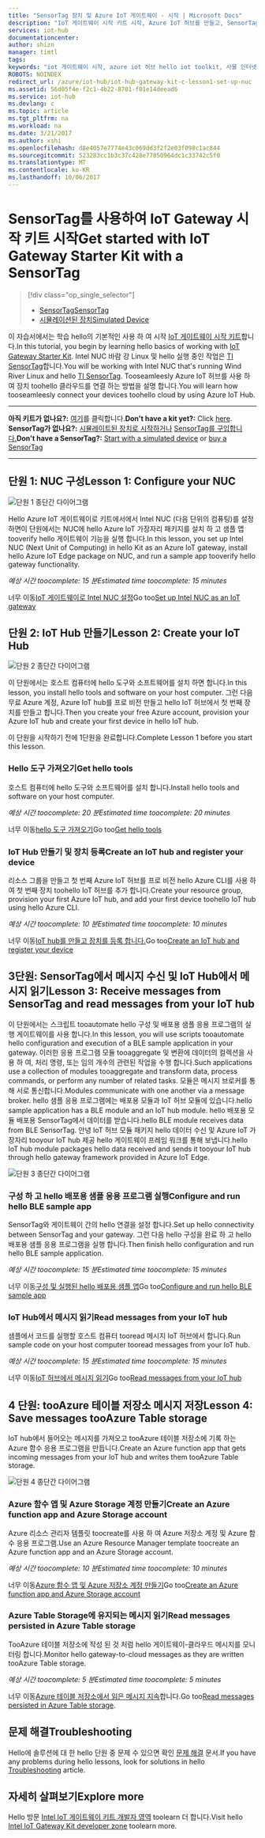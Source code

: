 ```yaml
---
title: "SensorTag 장치 및 Azure IoT 게이트웨이 - 시작 | Microsoft Docs"
description: "IoT 게이트웨이 시작 키트 시작, Azure IoT 허브를 만들고, SensorTag 및 게이트웨이 toohello IoT 허브 연결"
services: iot-hub
documentationcenter: 
author: shizn
manager: timtl
tags: 
keywords: "iot 게이트웨이 시작, azure iot 허브 hello iot toolkit, 사물 인터넷"
ROBOTS: NOINDEX
redirect_url: /azure/iot-hub/iot-hub-gateway-kit-c-lesson1-set-up-nuc
ms.assetid: 56d05f4e-f2c1-4b22-8701-f01e14deead6
ms.service: iot-hub
ms.devlang: c
ms.topic: article
ms.tgt_pltfrm: na
ms.workload: na
ms.date: 3/21/2017
ms.author: xshi
ms.openlocfilehash: d8e4057e7774e43c069dd3f2f2e03f098c1ac844
ms.sourcegitcommit: 523283cc1b3c37c428e77850964dc1c33742c5f0
ms.translationtype: MT
ms.contentlocale: ko-KR
ms.lasthandoff: 10/06/2017
---
```

# <a name="get-started-with-iot-gateway-starter-kit-with-a-sensortag"></a><span data-ttu-id="08894-104">SensorTag를 사용하여 IoT Gateway 시작 키트 시작</span><span class="sxs-lookup"><span data-stu-id="08894-104">Get started with IoT Gateway Starter Kit with a SensorTag</span></span>

> [!div class="op_single_selector"]
> * [<span data-ttu-id="08894-105">SensorTag</span><span class="sxs-lookup"><span data-stu-id="08894-105">SensorTag</span></span>](iot-hub-gateway-kit-c-get-started.md)
> * [<span data-ttu-id="08894-106">시뮬레이션된 장치</span><span class="sxs-lookup"><span data-stu-id="08894-106">Simulated Device</span></span>](iot-hub-gateway-kit-c-sim-get-started.md)

<span data-ttu-id="08894-107">이 자습서에서는 학습 hello의 기본적인 사용 하 여 시작 [IoT 게이트웨이 시작 키트](https://aka.ms/gateway-kit)합니다.</span><span class="sxs-lookup"><span data-stu-id="08894-107">In this tutorial, you begin by learning hello basics of working with [IoT Gateway Starter Kit](https://aka.ms/gateway-kit).</span></span> <span data-ttu-id="08894-108">Intel NUC 바람 강 Linux 및 hello 실행 중인 작업은 [TI SensorTag](http://www.ti.com/ww/en/wireless_connectivity/sensortag2015/index.html#main)합니다.</span><span class="sxs-lookup"><span data-stu-id="08894-108">You will be working with Intel NUC that's running Wind River Linux and hello [TI SensorTag](http://www.ti.com/ww/en/wireless_connectivity/sensortag2015/index.html#main).</span></span> <span data-ttu-id="08894-109">Tooseamleesly Azure IoT 허브를 사용 하 여 장치 toohello 클라우드를 연결 하는 방법을 설명 합니다.</span><span class="sxs-lookup"><span data-stu-id="08894-109">You will learn how tooseamleesly connect your devices toohello cloud by using Azure IoT Hub.</span></span>

***
<span data-ttu-id="08894-110">**아직 키트가 없나요?:** [여기](https://aka.ms/gateway-kit)를 클릭합니다.</span><span class="sxs-lookup"><span data-stu-id="08894-110">**Don't have a kit yet?:** Click [here](https://aka.ms/gateway-kit).</span></span> <span data-ttu-id="08894-111">**SensorTag가 없나요?:** [시뮬레이트된 장치로 시작하거나](iot-hub-gateway-kit-c-sim-get-started.md) [SensorTag를 구입합니다.](http://www.ti.com/ww/en/wireless_connectivity/sensortag2015/?INTC=SensorTag&HQS=sensortag)</span><span class="sxs-lookup"><span data-stu-id="08894-111">**Don't have a SensorTag?:** [Start with a simulated device](iot-hub-gateway-kit-c-sim-get-started.md) or [buy a SensorTag](http://www.ti.com/ww/en/wireless_connectivity/sensortag2015/?INTC=SensorTag&HQS=sensortag)</span></span>
***

## <a name="lesson-1-configure-your-nuc"></a><span data-ttu-id="08894-112">단원 1: NUC 구성</span><span class="sxs-lookup"><span data-stu-id="08894-112">Lesson 1: Configure your NUC</span></span>
![단원 1 종단간 다이어그램](media/iot-hub-gateway-kit-lessons/e2e-lesson1.png)

<span data-ttu-id="08894-114">Hello Azure IoT 게이트웨이로 키트에서에서 Intel NUC (다음 단위의 컴퓨팅)를 설정 하면이 단원에서는 NUC에 hello Azure IoT 가장자리 패키지를 설치 하 고 샘플 앱 tooverify hello 게이트웨이 기능을 실행 합니다.</span><span class="sxs-lookup"><span data-stu-id="08894-114">In this lesson, you set up Intel NUC (Next Unit of Computing) in hello Kit as an Azure IoT gateway, install hello Azure IoT Edge package on NUC, and run a sample app tooverify hello gateway functionality.</span></span>

<span data-ttu-id="08894-115">*예상 시간 toocomplete: 15 분*</span><span class="sxs-lookup"><span data-stu-id="08894-115">*Estimated time toocomplete: 15 minutes*</span></span>

<span data-ttu-id="08894-116">너무 이동[IoT 게이트웨이로 Intel NUC 설정](iot-hub-gateway-kit-c-lesson1-set-up-nuc.md)</span><span class="sxs-lookup"><span data-stu-id="08894-116">Go too[Set up Intel NUC as an IoT gateway](iot-hub-gateway-kit-c-lesson1-set-up-nuc.md)</span></span>

## <a name="lesson-2-create-your-iot-hub"></a><span data-ttu-id="08894-117">단원 2: IoT Hub 만들기</span><span class="sxs-lookup"><span data-stu-id="08894-117">Lesson 2: Create your IoT Hub</span></span>
![단원 2 종단간 다이어그램](media/iot-hub-gateway-kit-lessons/e2e-lesson2.png)

<span data-ttu-id="08894-119">이 단원에서는 호스트 컴퓨터에 hello 도구와 소프트웨어를 설치 하면 합니다.</span><span class="sxs-lookup"><span data-stu-id="08894-119">In this lesson, you install hello tools and software on your host computer.</span></span> <span data-ttu-id="08894-120">그런 다음 무료 Azure 계정, Azure IoT hub를 프로 비전 만들고 hello IoT 허브에서 첫 번째 장치를 만들고 합니다.</span><span class="sxs-lookup"><span data-stu-id="08894-120">Then you create your free Azure account, provision your Azure IoT hub and create your first device in hello IoT hub.</span></span>

<span data-ttu-id="08894-121">이 단원을 시작하기 전에 1단원을 완료합니다.</span><span class="sxs-lookup"><span data-stu-id="08894-121">Complete Lesson 1 before you start this lesson.</span></span>

### <a name="get-hello-tools"></a><span data-ttu-id="08894-122">Hello 도구 가져오기</span><span class="sxs-lookup"><span data-stu-id="08894-122">Get hello tools</span></span>
<span data-ttu-id="08894-123">호스트 컴퓨터에 hello 도구와 소프트웨어를 설치 합니다.</span><span class="sxs-lookup"><span data-stu-id="08894-123">Install hello tools and software on your host computer.</span></span>

<span data-ttu-id="08894-124">*예상 시간 toocomplete: 20 분*</span><span class="sxs-lookup"><span data-stu-id="08894-124">*Estimated time toocomplete: 20 minutes*</span></span>

<span data-ttu-id="08894-125">너무 이동[hello 도구 가져오기](iot-hub-gateway-kit-c-lesson2-get-the-tools-win32.md)</span><span class="sxs-lookup"><span data-stu-id="08894-125">Go too[Get hello tools](iot-hub-gateway-kit-c-lesson2-get-the-tools-win32.md)</span></span>

### <a name="create-an-iot-hub-and-register-your-device"></a><span data-ttu-id="08894-126">IoT Hub 만들기 및 장치 등록</span><span class="sxs-lookup"><span data-stu-id="08894-126">Create an IoT hub and register your device</span></span>
<span data-ttu-id="08894-127">리소스 그룹을 만들고 첫 번째 Azure IoT 허브를 프로 비전 hello Azure CLI를 사용 하 여 첫 번째 장치 toohello IoT 허브를 추가 합니다.</span><span class="sxs-lookup"><span data-stu-id="08894-127">Create your resource group, provision your first Azure IoT hub, and add your first device toohello IoT hub using hello Azure CLI.</span></span>

<span data-ttu-id="08894-128">*예상 시간 toocomplete: 10 분*</span><span class="sxs-lookup"><span data-stu-id="08894-128">*Estimated time toocomplete: 10 minutes*</span></span>

<span data-ttu-id="08894-129">너무 이동[IoT hub를 만들고 장치를 등록 합니다.](iot-hub-gateway-kit-c-lesson2-register-device.md)</span><span class="sxs-lookup"><span data-stu-id="08894-129">Go too[Create an IoT hub and register your device](iot-hub-gateway-kit-c-lesson2-register-device.md)</span></span>

## <a name="lesson-3-receive-messages-from-sensortag-and-read-messages-from-your-iot-hub"></a><span data-ttu-id="08894-130">3단원: SensorTag에서 메시지 수신 및 IoT Hub에서 메시지 읽기</span><span class="sxs-lookup"><span data-stu-id="08894-130">Lesson 3: Receive messages from SensorTag and read messages from your IoT hub</span></span>
<span data-ttu-id="08894-131">이 단원에서는 스크립트 tooautomate hello 구성 및 배포용 샘플 응용 프로그램의 실행 게이트웨이를 사용 합니다.</span><span class="sxs-lookup"><span data-stu-id="08894-131">In this lesson, you will use scripts tooautomate hello configuration and execution of a BLE sample application in your gateway.</span></span> <span data-ttu-id="08894-132">이러한 응용 프로그램 모듈 tooaggregate 및 변환에 데이터의 컬렉션을 사용 하 여, 처리 명령, 또는 임의 개수의 관련된 작업을 수행 합니다.</span><span class="sxs-lookup"><span data-stu-id="08894-132">Such applications use a collection of modules tooaggregate and transform data, process commands, or perform any number of related tasks.</span></span> <span data-ttu-id="08894-133">모듈은 메시지 브로커를 통해 서로 통신합니다.</span><span class="sxs-lookup"><span data-stu-id="08894-133">Modules communicate with one another via a message broker.</span></span> <span data-ttu-id="08894-134">hello 샘플 응용 프로그램에는 배포용 모듈과 IoT 허브 모듈에 있습니다.</span><span class="sxs-lookup"><span data-stu-id="08894-134">hello sample application has a BLE module and an IoT hub module.</span></span> <span data-ttu-id="08894-135">hello 배포용 모듈 배포용 SensorTag에서 데이터를 받습니다.</span><span class="sxs-lookup"><span data-stu-id="08894-135">hello BLE module receives data from BLE SensorTag.</span></span> <span data-ttu-id="08894-136">안녕 IoT 허브 모듈 패키지 hello 데이터 수신 및 Azure IoT 가장자리 tooyour IoT hub 제공 hello 게이트웨이 프레임 워크를 통해 보냅니다.</span><span class="sxs-lookup"><span data-stu-id="08894-136">hello IoT hub module packages hello data received and sends it tooyour IoT hub through hello gateway framework provided in Azure IoT Edge.</span></span>

![단원 3 종단간 다이어그램](media/iot-hub-gateway-kit-lessons/e2e-lesson3.png)

### <a name="configure-and-run-hello-ble-sample-app"></a><span data-ttu-id="08894-138">구성 하 고 hello 배포용 샘플 응용 프로그램 실행</span><span class="sxs-lookup"><span data-stu-id="08894-138">Configure and run hello BLE sample app</span></span>
<span data-ttu-id="08894-139">SensorTag와 게이트웨이 간의 hello 연결을 설정 합니다.</span><span class="sxs-lookup"><span data-stu-id="08894-139">Set up hello connectivity between SensorTag and your gateway.</span></span> <span data-ttu-id="08894-140">그런 다음 hello 구성을 완료 하 고 hello 배포용 샘플 응용 프로그램을 실행 합니다.</span><span class="sxs-lookup"><span data-stu-id="08894-140">Then finish hello configuration and run hello BLE sample application.</span></span>

<span data-ttu-id="08894-141">*예상 시간 toocomplete: 15 분*</span><span class="sxs-lookup"><span data-stu-id="08894-141">*Estimated time toocomplete: 15 minutes*</span></span>

<span data-ttu-id="08894-142">너무 이동[구성 및 실행된 hello 배포용 샘플 앱](iot-hub-gateway-kit-c-lesson3-configure-ble-app.md)</span><span class="sxs-lookup"><span data-stu-id="08894-142">Go too[Configure and run hello BLE sample app](iot-hub-gateway-kit-c-lesson3-configure-ble-app.md)</span></span>

### <a name="read-messages-from-your-iot-hub"></a><span data-ttu-id="08894-143">IoT Hub에서 메시지 읽기</span><span class="sxs-lookup"><span data-stu-id="08894-143">Read messages from your IoT hub</span></span>
<span data-ttu-id="08894-144">샘플에서 코드를 실행할 호스트 컴퓨터 tooread 메시지 IoT 허브에서 합니다.</span><span class="sxs-lookup"><span data-stu-id="08894-144">Run sample code on your host computer tooread messages from your IoT hub.</span></span>

<span data-ttu-id="08894-145">*예상 시간 toocomplete: 15 분*</span><span class="sxs-lookup"><span data-stu-id="08894-145">*Estimated time toocomplete: 15 minutes*</span></span>

<span data-ttu-id="08894-146">너무 이동[IoT 허브에서 메시지 읽기](iot-hub-gateway-kit-c-lesson3-read-messages-from-hub.md)</span><span class="sxs-lookup"><span data-stu-id="08894-146">Go too[Read messages from your IoT hub](iot-hub-gateway-kit-c-lesson3-read-messages-from-hub.md)</span></span>

## <a name="lesson-4-save-messages-tooazure-table-storage"></a><span data-ttu-id="08894-147">4 단원: tooAzure 테이블 저장소 메시지 저장</span><span class="sxs-lookup"><span data-stu-id="08894-147">Lesson 4: Save messages tooAzure Table storage</span></span>
<span data-ttu-id="08894-148">IoT hub에서 들어오는 메시지를 가져오고 tooAzure 테이블 저장소에 기록 하는 Azure 함수 응용 프로그램을 만듭니다.</span><span class="sxs-lookup"><span data-stu-id="08894-148">Create an Azure function app that gets incoming messages from your IoT hub and writes them tooAzure Table storage.</span></span>

![단원 4 종단간 다이어그램](media/iot-hub-gateway-kit-lessons/e2e-lesson4.png)

### <a name="create-an-azure-function-app-and-azure-storage-account"></a><span data-ttu-id="08894-150">Azure 함수 앱 및 Azure Storage 계정 만들기</span><span class="sxs-lookup"><span data-stu-id="08894-150">Create an Azure function app and Azure Storage account</span></span>
<span data-ttu-id="08894-151">Azure 리소스 관리자 템플릿 toocreate를 사용 하 여 Azure 저장소 계정 및 Azure 함수 응용 프로그램.</span><span class="sxs-lookup"><span data-stu-id="08894-151">Use an Azure Resource Manager template toocreate an Azure function app and an Azure Storage account.</span></span>

<span data-ttu-id="08894-152">*예상 시간 toocomplete: 10 분*</span><span class="sxs-lookup"><span data-stu-id="08894-152">*Estimated time toocomplete: 10 minutes*</span></span>

<span data-ttu-id="08894-153">너무 이동[Azure 함수 앱 및 Azure 저장소 계정 만들기](iot-hub-gateway-kit-c-lesson4-deploy-resource-manager-template.md)</span><span class="sxs-lookup"><span data-stu-id="08894-153">Go too[Create an Azure function app and Azure Storage account](iot-hub-gateway-kit-c-lesson4-deploy-resource-manager-template.md)</span></span>

### <a name="read-messages-persisted-in-azure-table-storage"></a><span data-ttu-id="08894-154">Azure Table Storage에 유지되는 메시지 읽기</span><span class="sxs-lookup"><span data-stu-id="08894-154">Read messages persisted in Azure Table storage</span></span>
<span data-ttu-id="08894-155">TooAzure 테이블 저장소에 작성 된 것 처럼 hello 게이트웨이-클라우드 메시지를 모니터링 합니다.</span><span class="sxs-lookup"><span data-stu-id="08894-155">Monitor hello gateway-to-cloud messages as they are written tooAzure Table storage.</span></span>

<span data-ttu-id="08894-156">*예상 시간 toocomplete: 5 분*</span><span class="sxs-lookup"><span data-stu-id="08894-156">*Estimated time toocomplete: 5 minutes*</span></span>

<span data-ttu-id="08894-157">너무 이동[Azure 테이블 저장소에서 읽은 메시지 지속](iot-hub-gateway-kit-c-lesson4-read-table-storage.md)합니다.</span><span class="sxs-lookup"><span data-stu-id="08894-157">Go too[Read messages persisted in Azure Table storage](iot-hub-gateway-kit-c-lesson4-read-table-storage.md).</span></span>

## <a name="troubleshooting"></a><span data-ttu-id="08894-158">문제 해결</span><span class="sxs-lookup"><span data-stu-id="08894-158">Troubleshooting</span></span>
<span data-ttu-id="08894-159">Hello에 솔루션에 대 한 hello 단원 중 문제 수 있으면 확인 [문제 해결](iot-hub-gateway-kit-c-troubleshooting.md) 문서.</span><span class="sxs-lookup"><span data-stu-id="08894-159">If you have any problems during hello lessons, look for solutions in hello [Troubleshooting](iot-hub-gateway-kit-c-troubleshooting.md) article.</span></span>

## <a name="explore-more"></a><span data-ttu-id="08894-160">자세히 살펴보기</span><span class="sxs-lookup"><span data-stu-id="08894-160">Explore more</span></span>
<span data-ttu-id="08894-161">Hello 방문 [Intel IoT 게이트웨이 키트 개발자 영역](http://software.intel.com/iot/microsoft-azure) toolearn 더 합니다.</span><span class="sxs-lookup"><span data-stu-id="08894-161">Visit hello [Intel IoT Gateway Kit developer zone](http://software.intel.com/iot/microsoft-azure) toolearn more.</span></span>
